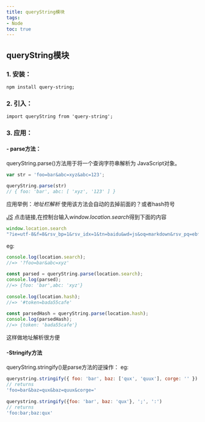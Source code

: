 ```yaml
---
title: queryString模块
tags: 
- Node
toc: true
---
```

## queryString模块
### 1. 安装：
    npm install query-string;
### 2. 引入：
    import queryString from 'query-string';
### 3. 应用：
#### - parse方法：
queryString.parse()方法用于将一个查询字符串解析为 JavaScript对象。
<!--more-->

```js
var str = 'foo=bar&abc=xyz&abc=123';

queryString.parse(str)
// { foo: 'bar', abc: [ 'xyz', '123' ] }
```

应用举例：*地址栏解析*
使用该方法会自动的去掉前面的？或者hash符号

*[JS](https://www.baidu.com/s?ie=utf-8&f=8&rsv_bp=1&rsv_idx=1&tn=baidu&wd=js&oq=markdown&rsv_pq=ebf79fd80000d7e3&rsv_t=3dc6iuXLdZkFX9hdim9%2FvbE1mEIMj9TwDql89cx66DYUM1SuJSoSCRyBwes&rqlang=cn&rsv_enter=1&inputT=2192&rsv_sug3=22&rsv_sug1=18&rsv_sug7=101&rsv_sug2=0&rsv_sug4=3745)* 点击链接,在控制台输入*window.location.search*得到下面的内容

```js
window.location.search
"?ie=utf-8&f=8&rsv_bp=1&rsv_idx=1&tn=baidu&wd=js&oq=markdown&rsv_pq=ebf79fd80000d7e3&rsv_t=3dc6iuXLdZkFX9hdim9%2FvbE1mEIMj9TwDql89cx66DYUM1SuJSoSCRyBwes&rqlang=cn&rsv_enter=1&inputT=2192&rsv_sug3=22&rsv_sug1=18&rsv_sug7=101&rsv_sug2=0&rsv_sug4=3745"
```
eg:
```js
console.log(location.search);
//=> '?foo=bar&abc=xyz'
 
const parsed = queryString.parse(location.search);
console.log(parsed);
//=> {foo: 'bar',abc: 'xyz'}
 
console.log(location.hash);
//=> '#token=bada55cafe'
 
const parsedHash = queryString.parse(location.hash);
console.log(parsedHash);
//=> {token: 'bada55cafe'}
```
这样做地址解析很方便

#### -Stringify方法
queryString.stringify()是parse方法的逆操作：
eg:

```js
querystring.stringify({ foo: 'bar', baz: ['qux', 'quux'], corge: '' }) 
// returns 
'foo=bar&baz=qux&baz=quux&corge=' 
 
querystring.stringify({foo: 'bar', baz: 'qux'}, ';', ':') 
// returns 
'foo:bar;baz:qux'
```



